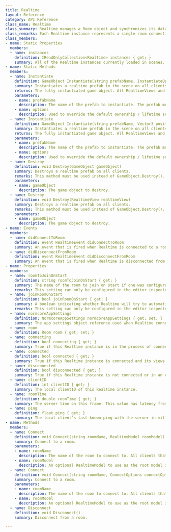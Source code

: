 ```yaml
---
title: Realtime
layout: Reference
category: API Reference
class_name: Realtime
class_summary: Realtime manages a Room object and synchronizes its datastore to RealtimeViews and RealtimeComponents in the scene.
class_remarks: Each Realtime instance represents a single room connection. If you would like to connect to multiple rooms simultaneously, use multiple instances of Realtime on different GameObjects.
class_members:
- name: Static Properties
  members:
  - name: instances
    definition: IReadOnlyCollection<Realtime> instances { get; }
    summary: All of the Realtime instances currently loaded in scenes.
- name: Static Methods
  members:
  - name: Instantiate
    definition: GameObject Instantiate(string prefabName, InstantiateOptions? options)
    summary: Instantiates a realtime prefab in the scene on all clients.
    returns: The fully instantiated game object. All RealtimeViews and RealtimeComponents, along with their models will be initialized and ready for use immediately.
    parameters:
    - name: prefabName
      description: The name of the prefab to instantiate. The prefab must contain a RealtimeView on the root and it must live within a Resources folder or Unity will not be able to locate it on other clients.
    - name: options
      description: Used to override the default ownership / lifetime settings for the object or to use a specific instance of Realtime when multiple instances are available in the scene.
  - name: Instantiate
    definition: GameObject Instantiate(string prefabName, Vector3 position, Quaternion rotation, InstantiateOptions? options)
    summary: Instantiates a realtime prefab in the scene on all clients.
    returns: The fully instantiated game object. All RealtimeViews and RealtimeComponents, along with their models will be initialized and ready for use immediately.
    parameters:
    - name: prefabName
      description: The name of the prefab to instantiate. The prefab must contain a RealtimeView on the root and it must live within a Resources folder or Unity will not be able to locate it on other clients.
    - name: options
      description: Used to override the default ownership / lifetime settings for the object or to use a specific instance of Realtime when multiple instances are available in the scene.
  - name: Destroy
    definition: void Destroy(GameObject gameObject)
    summary: Destroys a realtime prefab on all clients.
    remarks: This method must be used instead of GameObject.Destroy(). It can only be used with GameObjects that were instantiated with Realtime.Instantiate().
    parameters:
    - name: gameObject
      description: The game object to destroy.
  - name: Destroy
    definition: void Destroy(RealtimeView realtimeView)
    summary: Destroys a realtime prefab on all clients.
    remarks: This method must be used instead of GameObject.Destroy(). It can only be used with GameObjects that were instantiated with Realtime.Instantiate().
    parameters:
    - name: gameObject
      description: The game object to destroy.
- name: Events
  members:
  - name: didConnectToRoom
    definition: event RealtimeEvent didConnectToRoom
    summary: An event that is fired when Realtime is connected to a room and all realtime prefabs and realtime views in the scene have been successfully connected to the datastore.
  - name: didDisconnectFromRoom
    definition: event RealtimeEvent didDisconnectFromRoom
    summary: An event that is fired when Realtime is disconnected from a room.
- name: Properties
  members:
  - name: roomToJoinOnStart
    definition: string roomToJoinOnStart { get; }
    summary: The name of the room to join on start if one was configured in the inspector.
    remarks: This setting can only be configured in the editor inspector. If you'd like to change this name at runtime, disable join room on start, and use the Connect() method on Realtime instead.
  - name: joinRoomOnStart
    definition: bool joinRoomOnStart { get; }
    summary: A boolean indicating whether Realtime will try to automatically connect on Start().
    remarks: This setting can only be configured in the editor inspector. If you'd like to change this name at runtime, disable join room on start, and use the Connect() method on Realtime instead.
  - name: normcoreAppSettings
    definition: NormcoreAppSettings normcoreAppSettings { get; set; }
    summary: The app settings object reference used when Realtime connects. Changing this while the Realtime instance is connected will not have any effect until the next time it connects.
  - name: room
    definition: Room room { get; set; }
  - name: connecting
    definition: bool connecting { get; }
    summary: True if this Realtime instance is in the process of connecting or initializing its views.
  - name: connected
    definition: bool connected { get; }
    summary: True if this Realtime instance is connected and its views are initialized.
  - name: disconnected
    definition: bool disconnected { get; }
    summary: True if this Realtime instance is not connected or in an error state.
  - name: clientID
    definition: int clientID { get; }
    summary: The local clientID of this Realtime instance.
  - name: roomTime
    definition: double roomTime { get; }
    summary: The server time on this frame. This value has latency from the server removed.
  - name: ping
    definition: float ping { get; }
    summary: The local client's last known ping with the server in milliseconds.
- name: Methods
  members:
  - name: Connect
    definition: void Connect(string roomName, RealtimeModel roomModel)
    summary: Connect to a room.
    parameters:
    - name: roomName
      description: The name of the room to connect to. All clients that connect to the same room name will end up on the same room server. Names must be less than 512 characters long.
    - name: roomModel
      description: An optional RealtimeModel to use as the root model in the datastore.
  - name: Connect
    definition: void Connect(string roomName, ConnectOptions connectOptions = null)
    summary: Connect to a room.
    parameters:
    - name: roomName
      description: The name of the room to connect to. All clients that connect to the same room name will end up on the same room server. Names must be less than 512 characters long.
    - name: roomModel
      description: An optional RealtimeModel to use as the root model in the datastore.
  - name: Disconnect
    definition: void Disconnect()
    summary: Disconnect from a room.

---
```

